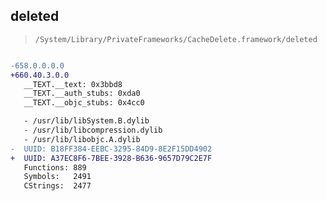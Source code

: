 ## deleted

> `/System/Library/PrivateFrameworks/CacheDelete.framework/deleted`

```diff

-658.0.0.0.0
+660.40.3.0.0
   __TEXT.__text: 0x3bbd8
   __TEXT.__auth_stubs: 0xda0
   __TEXT.__objc_stubs: 0x4cc0

   - /usr/lib/libSystem.B.dylib
   - /usr/lib/libcompression.dylib
   - /usr/lib/libobjc.A.dylib
-  UUID: B18FF384-EEBC-3295-84D9-8E2F15DD4902
+  UUID: A37EC8F6-7BEE-3928-B636-9657D79C2E7F
   Functions: 889
   Symbols:   2491
   CStrings:  2477

```
